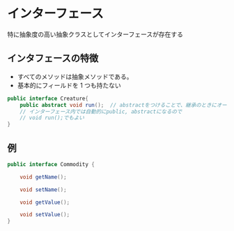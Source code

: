 # インターフェース

特に抽象度の高い抽象クラスとしてインターフェースが存在する

## インタフェースの特徴

- すべてのメソッドは抽象メソッドである。
- 基本的にフィールドを 1 つも持たない

```java
public interface Creature{
    public abstract void run();  // abstractをつけることで、継承のときにオーバーライドを強制できる
    // インターフェース内では自動的にpublic, abstractになるので
    // void run();でもよい
}
```

## 例

```java
public interface Commodity {

    void getName();

    void setName();

    void getValue();

    void setValue();
}
```
